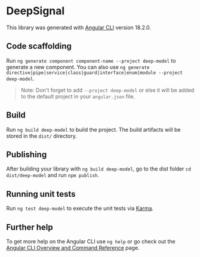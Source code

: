 # DeepSignal

This library was generated with [Angular CLI](https://github.com/angular/angular-cli) version 18.2.0.

## Code scaffolding

Run `ng generate component component-name --project deep-model` to generate a new component. You can also use `ng generate directive|pipe|service|class|guard|interface|enum|module --project deep-model`.
> Note: Don't forget to add `--project deep-model` or else it will be added to the default project in your `angular.json` file. 

## Build

Run `ng build deep-model` to build the project. The build artifacts will be stored in the `dist/` directory.

## Publishing

After building your library with `ng build deep-model`, go to the dist folder `cd dist/deep-model` and run `npm publish`.

## Running unit tests

Run `ng test deep-model` to execute the unit tests via [Karma](https://karma-runner.github.io).

## Further help

To get more help on the Angular CLI use `ng help` or go check out the [Angular CLI Overview and Command Reference](https://angular.dev/tools/cli) page.
